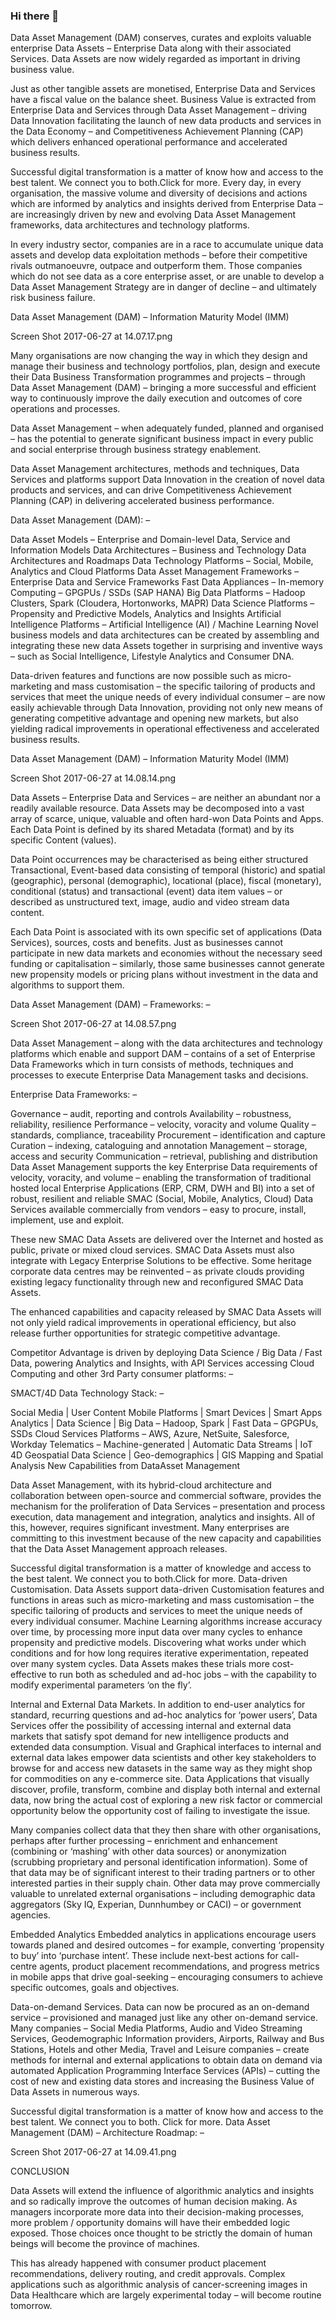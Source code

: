 ### Hi there 👋

<!--
**jiwuDAM/jiwuDAM** is a ✨ _special_ ✨ repository because its `README.md` (this file) appears on your GitHub profile.

Here are some ideas to get you started:

- 🔭 I’m currently working on ...
- 🌱 I’m currently learning ...
- 👯 I’m looking to collaborate on ...
- 🤔 I’m looking for help with ...
- 💬 Ask me about ...
- 📫 How to reach me: ...
- 😄 Pronouns: ...
- ⚡ Fun fact: ...
-->

Data Asset Management (DAM) conserves, curates and exploits valuable enterprise Data Assets – Enterprise Data along with their associated Services.  Data Assets are now widely regarded as important in driving business value.

Just as other tangible assets are monetised, Enterprise Data and Services have a fiscal value on the balance sheet.  Business Value is extracted from Enterprise Data and Services through Data Asset Management – driving Data Innovation facilitating the launch of new data products and services in the Data Economy – and Competitiveness Achievement Planning (CAP) which delivers enhanced operational performance and accelerated business results.

Successful digital transformation is a matter of know how and access to the  best talent. We connect you to both.Click for more.
Every day, in every organisation, the massive volume and diversity of decisions and actions which are informed by analytics and insights derived from Enterprise Data – are increasingly driven by new and evolving Data Asset Management frameworks, data architectures and technology platforms.

In every industry sector, companies are in a race to accumulate unique data assets and develop data exploitation methods – before their competitive rivals outmanoeuvre, outpace and outperform them.  Those companies which do not see data as a core enterprise asset, or are unable to develop a Data Asset Management Strategy are in danger of decline – and ultimately risk business failure.

Data Asset Management (DAM) – Information Maturity Model (IMM)

Screen Shot 2017-06-27 at 14.07.17.png

Many organisations are now changing the way in which they design and manage their business and technology portfolios, plan, design and execute their Data Business Transformation programmes and projects – through Data Asset Management (DAM) – bringing a more successful and efficient way to continuously improve the daily execution and outcomes of core operations and processes.

Data Asset Management – when adequately funded, planned and organised – has the potential to generate significant business impact in every public and social enterprise through business strategy enablement.

Data Asset Management architectures, methods and techniques, Data Services and platforms support Data Innovation in the creation of novel data products and services, and can drive Competitiveness Achievement Planning (CAP) in delivering accelerated business performance.

Data Asset Management (DAM): –

Data Asset Models – Enterprise and Domain-level Data, Service and Information Models
Data Architectures – Business and Technology Data Architectures and Roadmaps
Data Technology Platforms – Social, Mobile, Analytics and Cloud Platforms
Data Asset Management Frameworks – Enterprise Data and Service Frameworks
Fast Data Appliances – In-memory Computing – GPGPUs / SSDs (SAP HANA)
Big Data Platforms – Hadoop Clusters, Spark (Cloudera, Hortonworks, MAPR)
Data Science Platforms – Propensity and Predictive Models, Analytics and Insights
Artificial Intelligence Platforms – Artificial Intelligence (AI) / Machine Learning
Novel business models and data architectures can be created by assembling and integrating these new data Assets together in surprising and inventive ways – such as Social Intelligence, Lifestyle Analytics and Consumer DNA.

Data-driven features and functions are now possible such as micro-marketing and mass customisation – the specific tailoring of products and services that meet the unique needs of every individual consumer – are now easily achievable through Data Innovation, providing not only new means of generating competitive advantage and opening new markets, but also yielding radical improvements in operational effectiveness and accelerated business results.

Data Asset Management (DAM) – Information Maturity Model (IMM)

Screen Shot 2017-06-27 at 14.08.14.png

Data Assets – Enterprise Data and Services – are neither an abundant nor a readily available resource.  Data Assets may be decomposed into a vast array of scarce, unique, valuable and often hard-won Data Points and Apps.  Each Data Point is defined by its shared Metadata (format) and by its specific Content (values).

Data Point occurrences may be characterised as being either structured Transactional, Event-based data consisting of temporal (historic) and spatial (geographic), personal (demographic), locational (place), fiscal (monetary), conditional (status) and transactional (event) data item values – or described as unstructured text, image, audio and video stream data content.

Each Data Point is associated with its own specific set of applications (Data Services), sources, costs and benefits.  Just as businesses cannot participate in new data markets and economies without the necessary seed funding or capitalisation – similarly, those same businesses cannot generate new propensity models or pricing plans without investment in the data and algorithms to support them.

Data Asset Management (DAM) – Frameworks: –

Screen Shot 2017-06-27 at 14.08.57.png

Data Asset Management – along with the data architectures and technology platforms which enable and support DAM – contains of a set of Enterprise Data Frameworks which in turn consists of methods, techniques and processes to execute Enterprise Data Management tasks and decisions.

Enterprise Data Frameworks: –

Governance – audit, reporting and controls
Availability – robustness, reliability, resilience
Performance – velocity, voracity and volume
Quality – standards, compliance, traceability
Procurement – identification and capture
Curation – indexing, cataloguing and annotation
Management – storage, access and security
Communication – retrieval, publishing and distribution
Data Asset Management supports the key Enterprise Data requirements of velocity, voracity, and volume – enabling the transformation of traditional hosted local Enterprise Applications (ERP, CRM, DWH and BI) into a set of robust, resilient and reliable SMAC (Social, Mobile, Analytics, Cloud) Data Services available commercially from vendors – easy to procure, install, implement, use and exploit.

These new SMAC Data Assets are delivered over the Internet and hosted as public, private or mixed cloud services.  SMAC Data Assets must also integrate with Legacy Enterprise Solutions to be effective.  Some heritage corporate data centres may be reinvented – as private clouds providing existing legacy functionality through new and reconfigured SMAC Data Assets.

The enhanced capabilities and capacity released by SMAC Data Assets will not only yield radical improvements in operational efficiency, but also release further opportunities for strategic competitive advantage.

Competitor Advantage is driven by deploying Data Science / Big Data / Fast Data, powering Analytics and Insights, with API Services accessing Cloud Computing and other 3rd Party consumer platforms: –

SMACT/4D Data Technology Stack: –

Social Media | User Content
Mobile Platforms | Smart Devices | Smart Apps
Analytics | Data Science | Big Data – Hadoop, Spark | Fast Data – GPGPUs, SSDs
Cloud Services Platforms – AWS, Azure, NetSuite, Salesforce, Workday
Telematics – Machine-generated | Automatic Data Streams | IoT
4D Geospatial Data Science | Geo-demographics | GIS Mapping and Spatial Analysis
New Capabilities from DataAsset Management

Data Asset Management, with its hybrid-cloud architecture and collaboration between open-source and commercial software, provides the mechanism for the proliferation of Data Services – presentation and process execution, data management and integration, analytics and insights.  All of this, however, requires significant investment.  Many enterprises are committing to this investment because of the new capacity and capabilities that the Data Asset Management approach releases.

Successful digital transformation is a matter of knowledge and access to the  best talent. We connect you to both.Click for more.
Data-driven Customisation.
Data Assets support data-driven Customisation features and functions in areas such as micro-marketing and mass customisation – the specific tailoring of products and services to meet the unique needs of every individual consumer.  Machine Learning algorithms increase accuracy over time, by processing more input data over many cycles to enhance propensity and predictive models.  Discovering what works under which conditions and for how long requires iterative experimentation, repeated over many system cycles.  Data Assets makes these trials more cost-effective to run both as scheduled and ad-hoc jobs – with the capability to modify experimental parameters ‘on the fly’.

Internal and External Data Markets.
In addition to end-user analytics for standard, recurring questions and ad-hoc analytics for ‘power users’, Data Services offer the possibility of accessing internal and external data markets that satisfy spot demand for new intelligence products and extended data consumption.  Visual and Graphical interfaces to internal and external data lakes empower data scientists and other key stakeholders to browse for and access new datasets in the same way as they might shop for commodities on any e-commerce site.  Data Applications that visually discover, profile, transform, combine and display both internal and external data, now bring the actual cost of exploring a new risk factor or commercial opportunity below the opportunity cost of failing to investigate the issue.

Many companies collect data that they then share with other organisations, perhaps after further processing – enrichment and enhancement (combining or ‘mashing’ with other data sources) or anonymization (scrubbing proprietary and personal identification information).  Some of that data may be of significant interest to their trading partners or to other interested parties in their supply chain.  Other data may prove commercially valuable to unrelated external organisations – including demographic data aggregators (Sky IQ, Experian, Dunnhumbey or CACI) – or government agencies.

Embedded Analytics
Embedded analytics in applications encourage users towards planed and desired outcomes – for example, converting ‘propensity to buy’ into ‘purchase intent’.  These include next-best actions for call-centre agents, product placement recommendations, and progress metrics in mobile apps that drive goal-seeking – encouraging consumers to achieve specific outcomes, goals and objectives.

Data-on-demand Services.
Data can now be procured as an on-demand service – provisioned and managed just like any other on-demand service.  Many companies – Social Media Platforms, Audio and Video Streaming Services, Geodemographic Information providers, Airports, Railway and Bus Stations, Hotels and other Media, Travel and Leisure companies – create methods for internal and external applications to obtain data on demand via automated Application Programming Interface Services (APIs) – cutting the cost of new and existing data stores and increasing the Business Value of Data Assets in numerous ways.

Successful digital transformation is a matter of know how and access to the best talent. We connect you to both. Click for more.
Data Asset Management (DAM) – Architecture Roadmap: –

Screen Shot 2017-06-27 at 14.09.41.png

CONCLUSION

Data Assets will extend the influence of algorithmic analytics and insights and so radically improve the outcomes of human decision making.  As managers incorporate more data into their decision-making processes, more problem / opportunity domains will have their embedded logic exposed.  Those choices once thought to be strictly the domain of human beings will become the province of machines.

This has already happened with consumer product placement recommendations, delivery routing, and credit approvals.  Complex applications such as algorithmic analysis of cancer-screening images in Data Healthcare which are largely experimental today – will become routine tomorrow.
